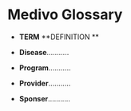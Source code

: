 Medivo Glossary
===============
- **TERM**              **DEFINITION
**
- **Disease**...........

- **Program**...........

- **Provider**...........

- **Sponser**...........
